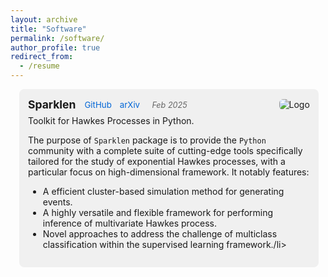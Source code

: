 ```yaml
---
layout: archive
title: "Software"
permalink: /software/
author_profile: true
redirect_from:
  - /resume
---
```


<!-- Font Awesome -->
<link rel="stylesheet" href="https://cdnjs.cloudflare.com/ajax/libs/font-awesome/6.5.0/css/all.min.css" />

<!-- Academicons -->
<link rel="stylesheet" href="https://cdnjs.cloudflare.com/ajax/libs/academicons/1.9.1/css/academicons.min.css" />

<style>
  .btnCtrl { display: none; }

  .display-status {
    cursor: pointer;
    font-size: 1em; /* Matches text size */
    margin-left: 0.5em;
  }

  .plus { display: inline; }
  .minus { display: none; }

  .btnCtrl:checked + .display-status .plus { display: none; }
  .btnCtrl:checked + .display-status .minus { display: inline; }

  .summary-wrapper {
    display: flex;
    justify-content: space-between;
    align-items: center;
    margin-top: 0.5em;
  }

  .summary-text {
    margin: 0;
    font-size: 1em;
  }

  .full-desc {
    display: none;
    margin-top: 0.5em;
  }

  .btnCtrl:checked ~ .summary-wrapper { display: none; }
  .btnCtrl:checked ~ .full-desc { display: block; }

  .full-desc ul {
    padding-left: 1.2em;
  }

  .full-desc code {
    background-color: #f6f8fa;
    padding: 2px 4px;
    border-radius: 4px;
  }

  .project {
    background-color: #f0f0f0;
    border-radius: 8px;
    margin: 1em;
    padding: 1em;
    width: 95%;
    box-sizing: border-box;
  }

  .top-row {
    display: flex;
    align-items: center;
    justify-content: space-between;
    flex-wrap: wrap;
  }

  .title-section {
    display: flex;
    align-items: center;
    gap: 1em;
    flex-wrap: wrap;
  }

  .title {
    font-size: 1.25em;
    font-weight: bold;
  }

  .meta a {
    margin-right: 0.7em;
    text-decoration: none;
    color: #0366d6;
    font-size: 0.95em;
  }

  .date {
    color: #666;
    font-size: 0.9em;
    margin-left: 0.5em;
    font-style: italic;
  }

  .logo img {
    max-width: 80px;
    border-radius: 6px;
  }
</style>

<div class="project">
  <div class="top-row">
    <div class="title-section">
      <span class="title">Sparklen</span>
      <span class="meta">
        <a href="https://github.com/romain-e-lacoste/sparklen" target="_blank">
          <i class="fa fa-fw fa-github"></i> GitHub
        </a>
        <a href="https://arxiv.org/abs/2502.18979" target="_blank">
          <i class="ai ai-arxiv ai-fw"></i> arXiv
        </a>
        <span class="date">Feb 2025</span>
      </span>
    </div>
    <div class="logo">
      <img src="https://raw.githubusercontent.com/romain-e-lacoste/sparklen/main/doc/logos/sparklen-logo-black.svg" alt="Logo">
    </div>
  </div>

  <input type="checkbox" class="btnCtrl" id="proj1" />
  <label class="btn display-status" for="proj1">
    <i class="fa fa-plus-circle plus"></i>
    <i class="fa fa-minus-circle minus"></i>
  </label>

  <div class="summary-wrapper">
    <p class="summary-text">Toolkit for Hawkes Processes in Python.</p>
    <label class="btn display-status" for="proj1">
      <i class="fa fa-plus-circle plus"></i>
      <i class="fa fa-minus-circle minus"></i>
    </label>
  </div>

  <div class="full-desc">
    <p> A statistical learning toolkit for high-dimensional Hawkes processes in Python.</p>
  </div>
    <p>The purpose of <code>Sparklen</code> package is to provide the <code>Python</code> community with a complete suite of cutting-edge tools specifically tailored for the study of exponential Hawkes processes, with a particular focus on high-dimensional framework. It notably features:</p>
    <ul>
      <li>A efficient cluster-based simulation method for generating events.</li>
      <li>A highly versatile and flexible framework for performing inference of multivariate Hawkes process.</li>
      <li>Novel approaches to address the challenge of multiclass classification within the supervised learning framework./li>
    </ul>
  </div>
</div>

